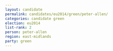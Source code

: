```yaml
---
layout: candidate
permalink: candidates/eu2014/green/peter-allen/
categories: candidate green
election: eu2014
list-rank: 2
person: peter-allen
region: east-midlands
party: green
---
```

